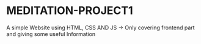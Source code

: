 # MEDITATION-PROJECT1
A simple Website using HTML, CSS AND JS -> Only covering frontend part and giving some useful Information

